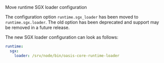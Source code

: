 Move runtime SGX loader configuration

The configuration option `runtime.sgx_loader` has been moved to
`runtime.sgx.loader`. The old option has been deprecated and support may
be removed in a future release.

The new SGX loader configuration can look as follows:

```yaml
runtime:
  sgx:
    loader: /srv/node/bin/oasis-core-runtime-loader
```
